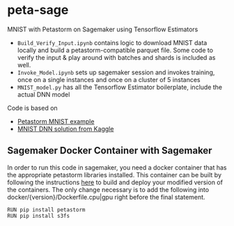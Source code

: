 # peta-sage
MNIST with Petastorm on Sagemaker using Tensorflow Estimators

* `Build_Verify_Input.ipynb` contains logic to download MNIST data locally and build a petastorm-compatible parquet file. Some code to verify the input & play around with batches and shards is included as well.
* `Invoke_Model.ipynb` sets up sagemaker session and invokes training, once on a single instances and once on a cluster of 5 instances
* `MNIST_model.py` has all the Tensorflow Estimator boilerplate, include the actual DNN model

Code is based on
* [Petastorm MNIST example](https://github.com/uber/petastorm/tree/master/examples/mnist)
* [MNIST DNN solution from Kaggle](https://www.kaggle.com/ilufei/mnist-with-tensorflow-dnn-97)

## Sagemaker Docker Container with Sagemaker

In order to run this code in sagemaker, you need a docker container that has the appropriate
petastorm libraries installed.  This container can be built by following the instructions 
[here](https://github.com/aws/sagemaker-tensorflow-container) to build and deploy your modified version of the containers.  The only change necessary is to add the following into docker/{version}/Dockerfile.cpu|gpu right before the final statement.

    RUN pip install petastorm
    RUN pip install s3fs


